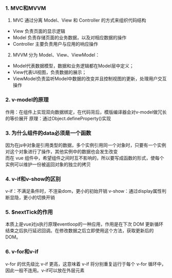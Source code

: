 ### 1. MVC和MVVM
1. MVC 通过分离 Model、View 和 Controller 的方式来组织代码结构
  - View 负责页面的显示逻辑
  - Model 负责存储页面的业务数据，以及对相应数据的操作
  - Controller 主要负责用户与应用的响应操作
2. MVVM 分为 Model、View、ViewModel：
  - Model代表数据模型，数据和业务逻辑都在Model层中定义；
  - View代表UI视图，负责数据的展示；
  - ViewModel负责监听Model中数据的改变并且控制视图的更新，处理用户交互操作

### 2. v-model的原理
作用：在组件上实现双向数据绑定，在代码背后，模版编译器会对v-model做冗长的等价展开
原理：通过Object.defineProperty()实现

### 3. 为什么组件的data必须是一个函数
因为在js中对象是引用类型的数据，多个实例引用同一个对象时，只要有一个实例对这个对象进行了操作，其他实例中的数据也会发生改变<br>
而在 vue 组件中，希望组件之间时互不影响的，所以要写成函数的形式，使每个实例可以维护一份被返回对象的独立的拷贝

### 4. v-if和v-show的区别
v-if：不满足条件时，不渲染dom，更小的初始开销
v-show：通过display属性判断显隐，更小的切换开销

### 5. $nextTick的作用
本质上是vue对js执行原理eventloop的一种应用，作用是在下次 DOM 更新循环结束之后执行延迟回调。在修改数据之后立即使用这个方法，获取更新后的 DOM。

### 6. v-for和v-if
v-for 的优先级比 v-if 更高，这意味着 v-if 将分别重复运行于每个 v-for 循环中，因此一般不连用。v-if可以放在外层元素

### 